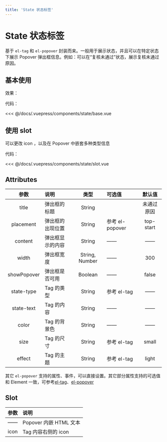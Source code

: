 ```yaml
---
title: 'State 状态标签'
---
```


# State 状态标签

基于 `el-tag` 和 `el-popover` 封装而来。一般用于展示状态，并且可以在特定状态下展示 Popover 弹出框信息。例如：可以在“复核未通过”状态，展示复核未通过原因。

## 基本使用

效果：

<ClientOnly>
<state-base/>
</ClientOnly>

代码：

<<< @/docs/.vuepress/components/state/base.vue

## 使用 slot

可以更改 icon ，以及在 Popover 中嵌套多种类型信息

<ClientOnly>
<state-slot/>
</ClientOnly>

代码：

<<< @/docs/.vuepress/components/state/slot.vue

## Attributes

|    参数     | 说明             |      类型      | 可选值          |   默认值   |
| :---------: | :--------------- | :------------: | :-------------- | :--------: |
|    title    | 弹出框的标题     |     String     |                 | 未通过原因 |
|  placement  | 弹出框的出现位置 |     String     | 参考 el-popover | top-start  |
|   content   | 弹出框显示的内容 |     String     | ——              |     ——     |
|    width    | 弹出框宽度       | String, Number | ——              |    300     |
| showPopover | 弹出框是否可用   |    Boolean     | ——              |   false    |
| state-type  | Tag 的类型       |     String     | 参考 el-tag     |     ——     |
| state-text  | Tag 的内容       |     String     | ——              |     ——     |
|    color    | Tag 的背景色     |     String     | ——              |     ——     |
|    size     | Tag 的尺寸       |     String     | 参考 el-tag     |   small    |
|   effect    | Tag 的主题       |     String     | 参考 el-tag     |   light    |

其它 `el-popover` 支持的属性、事件，可以直接设置。其它部分属性支持的可选值和 Element 一致，可参考[el-tag](https://element.eleme.cn/#/zh-CN/component/tag)、[el-popover](https://element.eleme.cn/#/zh-CN/component/popover)

## Slot

| 参数 | 说明                   |
| :--- | :--------------------- |
| ——   | Popover 内嵌 HTML 文本 |
| icon | Tag 内容右侧的 icon    |
